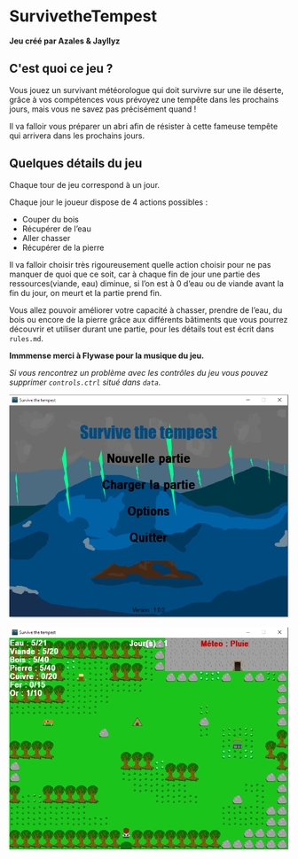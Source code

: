 # SurvivetheTempest

**Jeu créé par Azales &amp; Jayllyz**

## C'est quoi ce jeu ?

Vous jouez un survivant météorologue qui doit survivre sur une ile déserte, grâce à vos compétences vous prévoyez une tempête dans les prochains jours, mais vous ne savez pas précisément quand !

Il va falloir vous préparer un abri afin de résister à cette fameuse tempête qui arrivera dans les prochains jours.

## Quelques détails du jeu

Chaque tour de jeu correspond à un jour.

Chaque jour le joueur dispose de 4 actions possibles :

- Couper du bois
- Récupérer de l’eau
- Aller chasser
- Récupérer de la pierre

Il va falloir choisir très rigoureusement quelle action choisir pour ne pas manquer de quoi que ce soit, car à chaque fin de jour une partie des ressources(viande, eau) diminue, si l’on est à 0 d’eau ou de viande avant la fin du jour, on meurt et la partie prend fin.

Vous allez pouvoir améliorer votre capacité à chasser, prendre de l’eau, du bois ou encore de la pierre grâce aux différents bâtiments que vous pourrez découvrir et utiliser durant une partie, pour les détails tout est écrit dans `rules.md`.

**Immmense merci à Flywase pour la musique du jeu.**

_Si vous rencontrez un problème avec les contrôles du jeu vous pouvez supprimer `controls.ctrl` situé dans `data`._

![Menu](images/menu_game.png)

![Gamescreen](images/game_screen.png)
